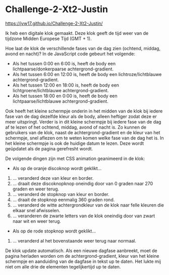 # Challenge-2-Xt2-Justin

https://jvw17.github.io/Challenge-2-Xt2-Justin/

Ik heb een digitale klok gemaakt. Deze klok geeft de tijd weer van de tijdzone Midden Europese Tijd (GMT + 1).

Hoe laat de klok de verschillende fases van de dag zien (ochtend, middag, avond en nacht)? In de JavaScript code gebeurt het volgende:
- Als het tussen 0:00 en 6:00 is, heeft de body een lichtpaarse/donkerpaarse achtergrond-gradient.
- Als het tussen 6:00 en 12:00 is, heeft de body een lichtroze/lichtblauwe achtergrond-gradient.
- Als het tussen 12:00 en 18:00 is, heeft de body een lichtgroene/lichtblauwe achtergrond-gradient.
- Als het tussen 18:00 en 0:00 is, heeft de body een lichtpaarse/lichtblauwe achtergrond-gradient.

Ook heeft het kleine schermpje onderin in het midden van de klok bij iedere fase van de dag dezelfde kleur als de body, alleen heftiger zodat deze er meer uitspringt. Verder is in dit kleine schermpje bij iedere fase van de dag af te lezen of het ochtend, middag, avond of nacht is. Zo kunnen de gebruikers van de klok, naast de achtergrond-gradient en de kleur van het schermpje, snel aflezen om te weten komen welke fase van de dag het is. 
In het kleine schermpje is ook de huidige datum te lezen. Deze wordt geüpdatet als de pagina gerefresht wordt.

De volgende dingen zijn met CSS animation geanimeerd in de klok:
- Als op de oranje discoknop wordt geklikt...
1. ... veranderd deze van kleur en border.
2. ... draait deze discoknopknop oneindig door van 0 graden naar 270 graden en weer terug.
3. ... veranderd de stopknop van kleur en border.
4. ... draait de stopknop eenmalig 360 graden rond.
5. ... veranderd de witte achtergrondkleur van de klok naar felle kleuren die elkaar snel afwisselen.
6. ... veranderen de zwarte letters van de klok oneindig door van zwart naar wit en weer terug.
- Als op de rode stopknop wordt geklikt...
1. ... veranderd al het bovenstaande weer terug naar normaal.

De klok update automatisch. Als een nieuwe dagfase aanbreekt, moet de pagina herladen worden om de achtergrond-gradient, kleur van het kleine schermpje en aanduiding van de dagfase in tekst up te daten. Het lukte mij niet om alle drie de elementen tegelijkertijd up te daten.
